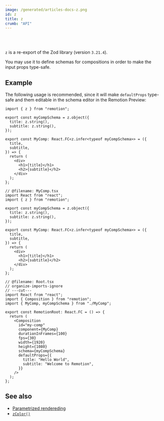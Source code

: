 ```yaml
---
image: /generated/articles-docs-z.png
id: z
title: z
crumb: "API"
---
```


<AvailableFrom v="4.0.0" /><br/><br/>

`z` is a re-export of the Zod library (version `3.21.4`).

You may use it to define schemas for compositions in order to make the input props type-safe.

## Example

The following usage is recommended, since it will make `defaultProps` type-safe and them editable in the schema editor in the Remotion Preview:

```tsx twoslash title="MyComp.tsx" {1-11,18}
import { z } from "remotion";

export const myCompSchema = z.object({
  title: z.string(),
  subtitle: z.string(),
});

export const MyComp: React.FC<z.infer<typeof myCompSchema>> = ({
  title,
  subtitle,
}) => {
  return (
    <div>
      <h1>{title}</h1>
      <h2>{subtitle}</h2>
    </div>
  );
};
```

```tsx twoslash title="Root.tsx" {9,14-18}
// @filename: MyComp.tsx
import React from "react";
import { z } from "remotion";

export const myCompSchema = z.object({
  title: z.string(),
  subtitle: z.string(),
});

export const MyComp: React.FC<z.infer<typeof myCompSchema>> = ({
  title,
  subtitle,
}) => {
  return (
    <div>
      <h1>{title}</h1>
      <h2>{subtitle}</h2>
    </div>
  );
};

// @filename: Root.tsx
// organize-imports-ignore
// ---cut---
import React from "react";
import { Composition } from "remotion";
import { MyComp, myCompSchema } from "./MyComp";

export const RemotionRoot: React.FC = () => {
  return (
    <Composition
      id="my-comp"
      component={MyComp}
      durationInFrames={100}
      fps={30}
      width={1920}
      height={1080}
      schema={myCompSchema}
      defaultProps={{
        title: "Hello World",
        subtitle: "Welcome to Remotion",
      }}
    />
  );
};
```

## See also

- [Parametrized rendereding](/docs/parametrized-rendering)
- [`zColor()`](/docs/z-color)
